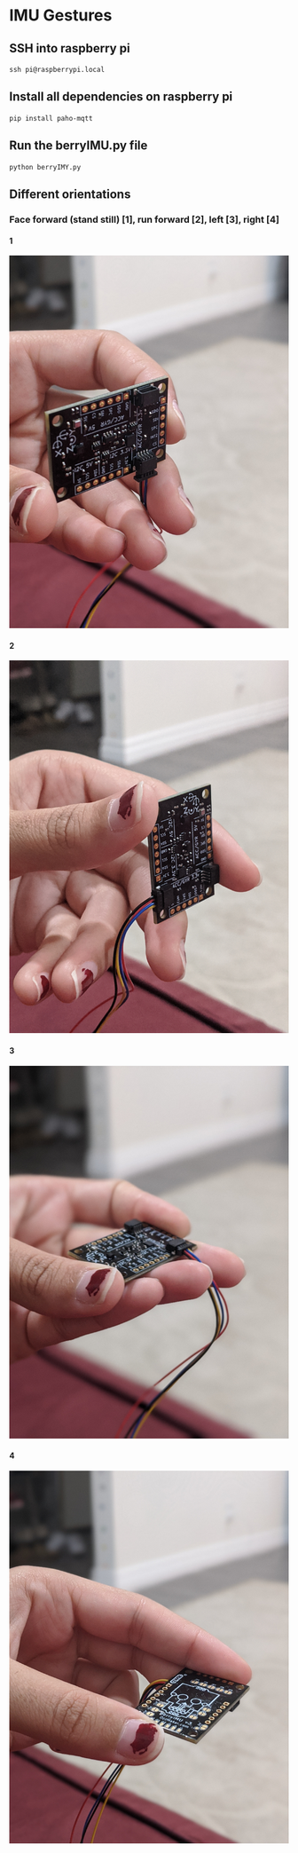 # IMU Gestures 

## SSH into raspberry pi 
```
ssh pi@raspberrypi.local
```

## Install all dependencies on raspberry pi 
```
pip install paho-mqtt
```

## Run the berryIMU.py file 
```
python berryIMY.py
```

## Different orientations 
### Face forward (stand still) [1], run forward [2], left [3], right [4] 

#### 1
![alt text](https://github.com/180D-FW-2021/Team2/blob/imu-gestures2/images/1.jpg)
#### 2
![alt text](https://github.com/180D-FW-2021/Team2/blob/imu-gestures2/images/2.jpg)
#### 3 
![alt text](https://github.com/180D-FW-2021/Team2/blob/imu-gestures2/images/3.jpg)
#### 4
![alt text](https://github.com/180D-FW-2021/Team2/blob/imu-gestures2/images/4.jpg)
